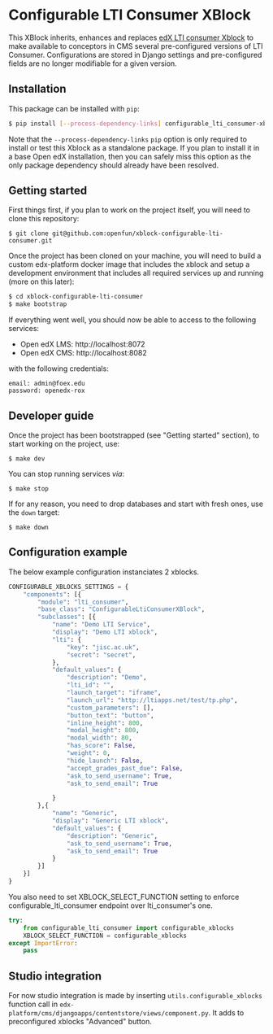 # Configurable LTI Consumer XBlock

This XBlock inherits, enhances and replaces [edX LTI consumer
Xblock](https://github.com/edx/xblock-lti-consumer) to make available to
conceptors in CMS several pre-configured versions of LTI Consumer.
Configurations are stored in Django settings and pre-configured fields are no
longer modifiable for a given version.

## Installation

This package can be installed with `pip`:

```bash
$ pip install [--process-dependency-links] configurable_lti_consumer-xblock
```

Note that the `--process-dependency-links` `pip` option is only required to
install or test this Xblock as a standalone package. If you plan to install it
in a base Open edX installation, then you can safely miss this option as the
only package dependency should already have been resolved.

## Getting started

First things first, if you plan to work on the project itself, you will need to
clone this repository:

```
$ git clone git@github.com:openfun/xblock-configurable-lti-consumer.git
```

Once the project has been cloned on your machine, you will need to build a
custom edx-platform docker image that includes the xblock and setup a
development environment that includes all required services up and running (more
on this later):

```bash
$ cd xblock-configurable-lti-consumer
$ make bootstrap
```

If everything went well, you should now be able to access to the following
services:

- Open edX LMS: http://localhost:8072
- Open edX CMS: http://localhost:8082

with the following credentials:

```
email: admin@foex.edu
password: openedx-rox
```

## Developer guide

Once the project has been bootstrapped (see "Getting started" section), to start
working on the project, use:

```
$ make dev
```

You can stop running services _via_:

```
$ make stop
```

If for any reason, you need to drop databases and start with fresh ones, use the
`down` target:

```
$ make down
```

## Configuration example

The below example configuration instanciates 2 xblocks.

```python
CONFIGURABLE_XBLOCKS_SETTINGS = {
    "components": [{
        "module": "lti_consumer",
        "base_class": "ConfigurableLtiConsumerXBlock",
        "subclasses": [{
            "name": "Demo LTI Service",
            "display": "Demo LTI xblock",
            "lti": {
                "key": "jisc.ac.uk",
                "secret": "secret",
            },
            "default_values": {
                "description": "Demo",
                "lti_id": "",
                "launch_target": "iframe",
                "launch_url": "http://ltiapps.net/test/tp.php",
                "custom_parameters": [],
                "button_text": "button",
                "inline_height": 800,
                "modal_height": 800,
                "modal_width": 80,
                "has_score": False,
                "weight": 0,
                "hide_launch": False,
                "accept_grades_past_due": False,
                "ask_to_send_username": True,
                "ask_to_send_email": True

            }
        },{
            "name": "Generic",
            "display": "Generic LTI xblock",
            "default_values": {
                "description": "Generic",
                "ask_to_send_username": True,
                "ask_to_send_email": True
            }
        }]
    }]
}
```

You also need to set XBLOCK_SELECT_FUNCTION setting to enforce
configurable_lti_consumer endpoint over lti_consumer's one.

```python
try:
    from configurable_lti_consumer import configurable_xblocks
    XBLOCK_SELECT_FUNCTION = configurable_xblocks
except ImportError:
    pass
```

## Studio integration

For now studio integration is made by inserting `utils.configurable_xblocks`
function call in `edx-platform/cms/djangoapps/contentstore/views/component.py`.
It adds to preconfigured xblocks "Advanced" button.
